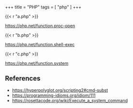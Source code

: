 +++
title = "PHP"
tags = [ "php" ]
+++

{{< r "a.php" >}}

<https://php.net/function.proc-open>

{{< r "b.php" >}}

<https://php.net/function.shell-exec>

{{< r "c.php" >}}

<https://php.net/function.system>

## References

- <https://hyperpolyglot.org/scripting2#cmd-subst>
- <https://programming-idioms.org/idiom/111>
- <https://rosettacode.org/wiki/Execute_a_system_command>
